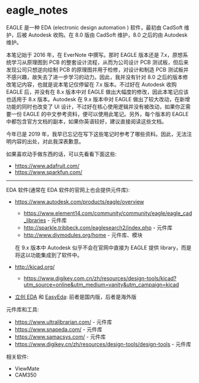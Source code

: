# eagle_notes
EAGLE 是一种 EDA (electronic design automation ) 软件，最初由 CadSoft 维护，后被 Autodesk 收购。在 8.0 版由 CadSoft 维护，8.0 之后的由 Autodesk 维护。

本笔记始于 2016 年，在 EverNote 中撰写。那时 EAGLE 版本还是 7.x，原想系统学习从原理图到 PCB 的整套设计流程，从而为公司设计 PCB 测试板，但后来发现公司只想逆向绘制 PCB 的原理图并用于检修，对设计和制造 PCB 测试板并不感兴趣，故失去了进一步学习的动力。因此，我并没有针对 8.0 之后的版本修改笔记内容，也就是说本笔记仅停留在 7.x 版本。不过好在 Autodesk 收购 EAGLE 后，并没有在 8.x 版本中对 EAGLE 做出大幅度的修改，因此本笔记应该也适用于 8.x 版本。Autodesk 在 9.x 版本中对 EAGLE 做出了较大改动，在新增功能的同时也改变了 UI 设计，不过好在核心使用逻辑并没有被改动，如果你正需要一份 EAGLE 的中文参考资料，便可以使用此笔记。另外，每个版本的 EAGLE 中都包含官方文档的副本，如果你英语较好，建议直接阅读这些文档。

今年已是 2019 年，我早已忘记在写下这些笔记时参考了哪些资料。因此，无法注明内容的出处，对此我深表歉意。

如果喜欢动手做东西的话，可以先看看下面这些:

- <https://www.adafruit.com/>
- <https://www.sparkfun.com/>

------

EDA 软件(通常在 EDA 软件的官网上也会提供元件库):

- <https://www.autodesk.com/products/eagle/overview>

  - <https://www.element14.com/community/community/eagle/eagle_cad_libraries> - 元件库
  - http://sparkle.tribbeck.com/eaglesearch2/index.php - 元件库
  - http://www.diymodules.org/home - 元件库、模块

  在 9.x 版本中 Autodesk 似乎不会在官网中直接为 EAGLE 提供 library，而是将这以功能集成到了软件中。

- <http://kicad.org/>

  - <https://www.digikey.com.cn/zh/resources/design-tools/kicad?utm_source=online&utm_medium=vanity&utm_campaign=kicad>
  
- [立创 EDA](https://lceda.cn/) 和 [EasyEda](https://easyeda.com/): 前者是国内版，后者是海外版



元件库和工具:

- <https://www.ultralibrarian.com/> - 元件库
- <https://www.snapeda.com/> - 元件库
- <https://www.samacsys.com/> - 元件库
- <https://www.digikey.cn/zh/resources/design-tools/design-tools> - 元件库

相关软件:

- ViewMate
- CAM350


